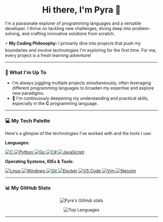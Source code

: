 <div align="center">
  <h1>Hi there, I'm Pyra 👋</h1>
</div>

I'm a passionate explorer of programming languages and a versatile developer. I thrive on tackling new challenges, diving deep into problem-solving, and crafting innovative solutions from scratch.

⚡ **My Coding Philosophy:** I primarily dive into projects that push my boundaries and involve technologies I'm exploring for the first time. For me, every project is a fresh learning adventure!

---

### 🔭 What I'm Up To

* I'm always juggling multiple projects simultaneously, often leveraging different programming languages to broaden my expertise and explore new paradigms.
* 🌱 I'm continuously deepening my understanding and practical skills, especially in the **C** programming language.

---

### 💻 My Tech Palette

Here's a glimpse of the technologies I've worked with and the tools I use:

**Languages:**
<p align="left">
  <a href="https://en.wikipedia.org/wiki/C_(programming_language)" target="_blank" rel="noreferrer">
    <img src="https://img.shields.io/badge/C-A8B9CC?style=for-the-badge&logo=c&logoColor=white" alt="C"/>
  </a>
  <a href="https://www.python.org" target="_blank" rel="noreferrer">
    <img src="https://img.shields.io/badge/python-3670A0?style=for-the-badge&logo=python&logoColor=ffdd54" alt="Python"/>
  </a>
  <a href="https://golang.org" target="_blank" rel="noreferrer">
    <img src="https://img.shields.io/badge/Go-00ADD8?style=for-the-badge&logo=go&logoColor=white" alt="Go"/>
  </a>
  <a href="https://docs.microsoft.com/en-us/dotnet/csharp/" target="_blank" rel="noreferrer">
    <img src="https://img.shields.io/badge/C%23-239120?style=for-the-badge&logo=c-sharp&logoColor=white" alt="C#"/>
  </a>
  <a href="https://developer.mozilla.org/en-US/docs/Web/JavaScript" target="_blank" rel="noreferrer">
    <img src="https://img.shields.io/badge/javascript-%23323330.svg?style=for-the-badge&logo=javascript&logoColor=%23F7DF1E" alt="JavaScript"/>
  </a>
</p>

**Operating Systems, IDEs & Tools:**
<p align="left">
  <a href="https://www.linux.org/" target="_blank" rel="noreferrer">
    <img src="https://img.shields.io/badge/Linux-FCC624?style=for-the-badge&logo=linux&logoColor=black" alt="Linux"/>
  </a>
  <a href="https://www.microsoft.com/windows" target="_blank" rel="noreferrer">
    <img src="https://img.shields.io/badge/Windows-0078D6?style=for-the-badge&logo=windows&logoColor=white" alt="Windows"/>
  </a>
  <a href="https://git-scm.com/" target="_blank" rel="noreferrer">
    <img src="https://img.shields.io/badge/git-%23F05033.svg?style=for-the-badge&logo=git&logoColor=white" alt="Git"/>
  </a>
  <a href="https://www.docker.com/" target="_blank" rel="noreferrer">
    <img src="https://img.shields.io/badge/docker-%230db7ed.svg?style=for-the-badge&logo=docker&logoColor=white" alt="Docker"/>
  </a>
  <a href="https://code.visualstudio.com/" target="_blank" rel="noreferrer">
    <img src="https://img.shields.io/badge/Visual%20Studio%20Code-007ACC?style=for-the-badge&logo=visual-studio-code&logoColor=white" alt="VS Code"/>
  </a>
  <a href="https://www.vim.org/" target="_blank" rel="noreferrer">
    <img src="https://img.shields.io/badge/VIM-%23019733.svg?style=for-the-badge&logo=vim&logoColor=white" alt="Vim"/>
  </a>
  <a href="https://neovim.io/" target="_blank" rel="noreferrer">
    <img src="https://img.shields.io/badge/NeoVim-%2357A143.svg?style=for-the-badge&logo=neovim&logoColor=white" alt="Neovim"/>
  </a>
</p>

---

### 📊 My GitHub Stats

<p align="center">
  <img src="https://github-readme-stats.vercel.app/api?username=pyramyds&show_icons=true&theme=tokyonight&rank_icon=github&hide_border=true" alt="Pyra's GitHub stats" />
</p>
<p align="center">
  <img src="https://github-readme-stats.vercel.app/api/top-langs/?username=pyramyds&layout=compact&theme=tokyonight&hide_border=true" alt="Top Languages" />
</p>

---
